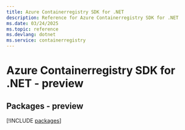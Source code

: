 ```yaml
---
title: Azure Containerregistry SDK for .NET
description: Reference for Azure Containerregistry SDK for .NET
ms.date: 03/24/2025
ms.topic: reference
ms.devlang: dotnet
ms.service: containerregistry
---
```

# Azure Containerregistry SDK for .NET - preview
## Packages - preview
[!INCLUDE [packages](containerregistry-index.md)]